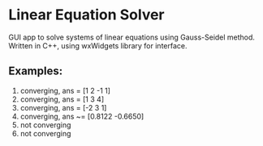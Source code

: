 # Linear Equation Solver
GUI app to solve systems of linear equations using Gauss-Seidel method.
Written in C++, using wxWidgets library for interface.


## Examples:
1. converging, ans = [1 2 -1 1]
2. converging, ans = [1 3 4]
3. converging, ans = [-2 3 1]
4. converging, ans ~= [0.8122 -0.6650]
5. not converging
6. not converging
 